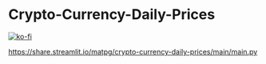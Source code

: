 # Crypto-Currency-Daily-Prices
[![ko-fi](https://ko-fi.com/img/githubbutton_sm.svg)](https://ko-fi.com/V7V0DWKOD)

https://share.streamlit.io/matpg/crypto-currency-daily-prices/main/main.py
